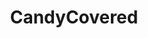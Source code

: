 ---
title: CandyCovered
crosslinks:
- titty_sprinkles
- pseudofellatio
- hersheyskisstits
- LexiBelle
- ConfusedBoners
- wetandmessy
- HeidiKlum
- Hotkierawinters
- cumsluts
- woahdude
- NSFWNeuralNet
- FoodOnGirls
- lewdgestures
- TiannaG
---